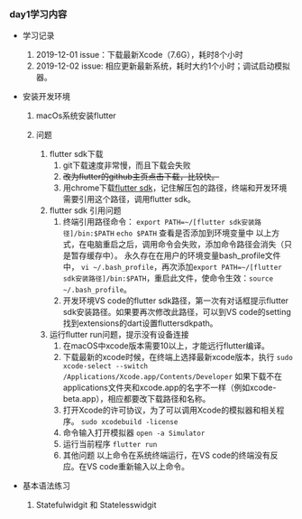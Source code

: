 ### day1学习内容

- 学习记录
	1. 2019-12-01 issue：下载最新Xcode（7.6G），耗时8个小时
	2. 2019-12-02 issue: 相应更新最新系统，耗时大约1个小时；调试启动模拟器。

- 安装开发环境
	1. macOs系统安装flutter

	2. 问题
		1. flutter sdk下载
			1. git下载速度非常慢，而且下载会失败
			2. ~~改为flutter的github主页点击下载，比较快。~~
			3. 用chrome下载[flutter sdk](https://flutter.dev/docs/development/tools/sdk/releases?tab=macos#macos)，记住解压包的路径，终端和开发环境需要引用这个路径，调用flutter sdk。
		2. flutter sdk 引用问题
			1. 终端引用路径命令：
				`export PATH=~/[flutter sdk安装路径]/bin:$PATH`
				`echo $PATH` 查看是否添加到环境变量中
				以上方式，在电脑重启之后，调用命令会失败，添加命令路径会消失（只是暂存缓存中）。
				永久存在在用户的环境变量bash_profile文件中，
				`vi ~/.bash_profile`，再次添加`export PATH=~/[flutter sdk安装路径]/bin:$PATH`，重启此文件，使命令生效：`source ~/.bash_profile`。
			2. 开发环境VS code的flutter sdk路径，第一次有对话框提示flutter sdk安装路径。如果要再次修改此路径，可以到VS code的setting找到extensions的dart设置fluttersdkpath。
		3. 运行flutter run问题，提示没有设备连接
			1. 在macOS中xcode版本需要10以上，才能远行flutter编译。
			2. 下载最新的xcode时候，在终端上选择最新xcode版本，执行
				`sudo xcode-select --switch /Applications/Xcode.app/Contents/Developer` 
				如果下载不在applications文件夹和xcode.app的名字不一样（例如xcode-beta.app），相应都要改下载路径和名称。
			3. 打开Xcode的许可协议，为了可以调用Xcode的模拟器和相关程序。
				`sudo xcodebuild -license`
			4. 命令输入打开模拟器
				`open -a Simulator`
			5. 运行当前程序
				`flutter run`
			6. 其他问题
				以上命令在系统终端运行，在VS code的终端没有反应。在VS code重新输入以上命令。

- 基本语法练习
    1. Statefulwidgit 和 Statelesswidgit

